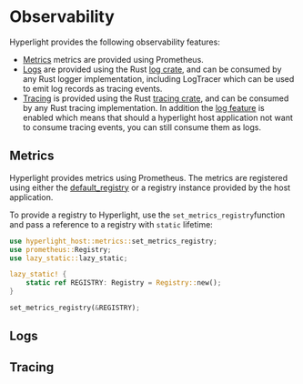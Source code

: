 # Observability

Hyperlight provides the following observability features:

* [Metrics](#metrics) metrics are provided using Prometheus.
* [Logs](#logs) are provided using the Rust [log crate](https://docs.rs/log/0.4.6/log/), and can be consumed by any Rust logger implementation, including LogTracer which can be used to emit log records as tracing events.
* [Tracing](#tracing) is provided using the Rust [tracing crate](https://docs.rs/tracing/0.1.25/tracing/), and can be consumed by any Rust tracing implementation. In addition the [log feature](https://docs.rs/tracing/latest/tracing/#crate-feature-flags) is enabled which means that should a hyperlight host application not want to consume tracing events, you can still consume them as logs.

## Metrics

Hyperlight provides metrics using Prometheus. The metrics are registered using either the [default_registry](https://docs.rs/prometheus/latest/prometheus/fn.default_registry.html) or a registry instance provided by the host application.

To provide a registry to Hyperlight, use the `set_metrics_registry`function and pass a reference to a registry with `static` lifetime:

```rust
use hyperlight_host::metrics::set_metrics_registry;
use prometheus::Registry;
use lazy_static::lazy_static;

lazy_static! {
    static ref REGISTRY: Registry = Registry::new();
}

set_metrics_registry(&REGISTRY);
```

## Logs

## Tracing
